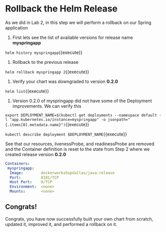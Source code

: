 # Rollback the Helm Release

As we did in Lab 2, in this step we will perform a rollback on our Spring application

1. First lets see the list of available versions for release name **myspringapp**

  `helm history myspringapp`{{execute}}

1. Rollback to the previous release

  `helm rollback myspringapp 2`{{execute}}

1. Verify your chart was downgraded to version **0.2.0**

  `helm list`{{execute}}

1. Version 0.2.0 of myspringapp did not have some of the Deployment improvements. We can verify this

  `export DEPLOYMENT_NAME=$(kubectl get deployments --namespace default -l "app.kubernetes.io/instance=myspringapp" -o jsonpath="{.items[0].metadata.name}")`{{execute}}

  `kubectl describe deployment $DEPLOYMENT_NAME`{{execute}}

  See that our resources, livenessProbe, and readinessProbe are removed and the Container definition is reset to the state from Step 2 where we created release version **0.2.0**
  ```yaml
  Containers:
   myspringapp:
    Image:        dockerworkshopdallas/java:release
    Port:         8181/TCP
    Host Port:    0/TCP
    Environment:  <none>
    Mounts:       <none>
  ```

## Congrats!

Congrats, you have now successfully built your own chart from scratch, updated it, improved it, and performed a rollback on it.

